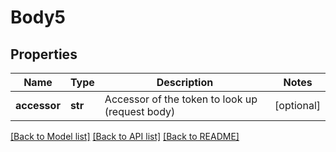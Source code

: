 # Body5

## Properties
Name | Type | Description | Notes
------------ | ------------- | ------------- | -------------
**accessor** | **str** | Accessor of the token to look up (request body) | [optional] 

[[Back to Model list]](../README.md#documentation-for-models) [[Back to API list]](../README.md#documentation-for-api-endpoints) [[Back to README]](../README.md)

